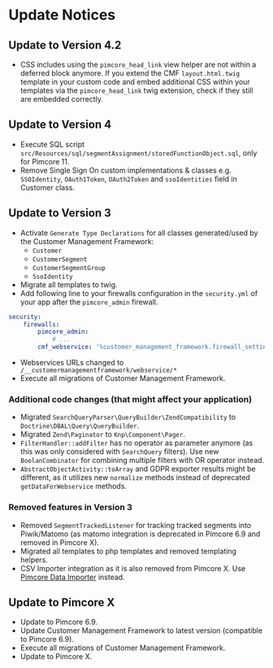 # Update Notices

## Update to Version 4.2
- CSS includes using the `pimcore_head_link` view helper are not within a deferred block anymore. If you extend the CMF `layout.html.twig` template in your custom code and embed additional CSS within your templates via the `pimcore_head_link` twig extension, check if they still are embedded correctly.

## Update to Version 4
- Execute SQL script `src/Resources/sql/segmentAssignment/storedFunctionObject.sql`, only for Pimcore 11.
- Remove Single Sign On custom implementations & classes e.g. `SSOIdentity`, `OAuth1Token`, `OAuth2Token` and `ssoIdentities` field
  in Customer class.

## Update to Version 3
- Activate `Generate Type Declarations` for all classes generated/used by the Customer Management Framework:
  - `Customer`
  - `CustomerSegment`
  - `CustomerSegmentGroup`
  - `SsoIdentity`
- Migrate all templates to twig.
- Add following line to your firewalls configuration in the `security.yml` of your app after the `pimcore_admin` firewall.
```yml 
security:
    firewalls:
        pimcore_admin: 
            # ...
        cmf_webservice: '%customer_management_framework.firewall_settings%'
``` 
- Webservices URLs changed to ` /__customermanagementframework/webservice/*`
- Execute all migrations of Customer Management Framework.

### Additional code changes (that might affect your application)
- Migrated `SearchQueryParser\QueryBuilder\ZendCompatibility` to `Doctrine\DBAL\Query\QueryBuilder`.
- Migrated `Zend\Paginator` to `Knp\Component\Pager`.  
- `FilterHandler::addFilter` has no operator as parameter anymore (as this was only considered with `SearchQuery` filters). 
  Use new `BoolanCombinator` for combining multiple filters with OR operator instead. 
- `AbstractObjectActivity::toArray` and GDPR exporter results might be different, as it utilizes new `normalize` methods 
  instead of deprecated `getDataForWebservice` methods.

### Removed features in Version 3   
- Removed `SegmentTrackedListener` for tracking tracked segments into Piwik/Matomo
  (as matomo integration is deprecated in Pimcore 6.9 and removed in Pimcore X).
- Migrated all templates to php templates and removed templating helpers.
- CSV Importer integration as it is also removed from Pimcore X. Use 
  [Pimcore Data Importer](https://github.com/pimcore/data-importer) instead.


## Update to Pimcore X
- Update to Pimcore 6.9.
- Update Customer Management Framework to latest version (compatible to Pimcore 6.9).
- Execute all migrations of Customer Management Framework.
- Update to Pimcore X.
